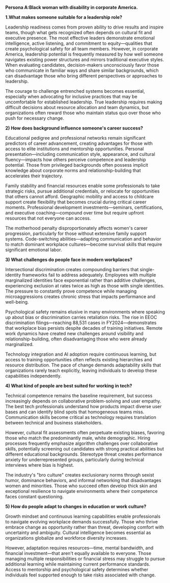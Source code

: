 **Persona A:Black woman with disability in corporate America.**



**1.What makes someone suitable for a leadership role?**

Leadership readiness comes from proven ability to drive results and inspire teams, though what gets recognized often depends on cultural fit and executive presence. The most effective leaders demonstrate emotional intelligence, active listening, and commitment to equity—qualities that create psychological safety for all team members. However, in corporate America, leadership potential is frequently measured by how well someone navigates existing power structures and mirrors traditional executive styles. When evaluating candidates, decision-makers unconsciously favor those who communicate in familiar ways and share similar backgrounds, which can disadvantage those who bring different perspectives or approaches to leadership.



The courage to challenge entrenched systems becomes essential, especially when advocating for inclusive practices that may be uncomfortable for established leadership. True leadership requires making difficult decisions about resource allocation and team dynamics, but organizations often reward those who maintain status quo over those who push for necessary change.



**2) How does background influence someone's career success?**



Educational pedigree and professional networks remain significant predictors of career advancement, creating advantages for those with access to elite institutions and mentorship opportunities. Personal presentation—including communication style, appearance, and cultural fluency—impacts how others perceive competence and leadership potential. Those from privileged backgrounds often possess implicit knowledge about corporate norms and relationship-building that accelerates their trajectory.



Family stability and financial resources enable some professionals to take strategic risks, pursue additional credentials, or relocate for opportunities that others cannot afford. Geographic mobility and access to childcare support create flexibility that becomes crucial during critical career moments. Professional development investments—seminars, certifications, and executive coaching—compound over time but require upfront resources that not everyone can access.



The motherhood penalty disproportionately affects women's career progression, particularly for those without extensive family support systems. Code-switching abilities—adapting communication and behavior to match dominant workplace cultures—become survival skills that require significant emotional labor.



**3) What challenges do people face in modern workplaces?**



Intersectional discrimination creates compounding barriers that single-identity frameworks fail to address adequately. Employees with multiple marginalized identities face exponential rather than additive challenges, experiencing exclusion at rates twice as high as those with single identities. The pressure to constantly prove competence while managing microaggressions creates chronic stress that impacts performance and well-being.



Psychological safety remains elusive in many environments where speaking up about bias or discrimination carries retaliation risks. The rise in EEOC discrimination filings—reaching 88,531 cases in FY2024—demonstrates that workplace bias persists despite decades of training initiatives. Remote work dynamics have created new challenges around visibility and relationship-building, often disadvantaging those who were already marginalized.



Technology integration and AI adoption require continuous learning, but access to training opportunities often reflects existing hierarchies and resource distribution. The pace of change demands adaptability skills that organizations rarely teach explicitly, leaving individuals to develop these capabilities independently.



**4) What kind of people are best suited for working in tech?**



Technical competence remains the baseline requirement, but success increasingly depends on collaborative problem-solving and user empathy. The best tech professionals understand how products impact diverse user bases and can identify blind spots that homogeneous teams miss. Communication skills become critical as technology requires translation between technical and business stakeholders.



However, cultural fit assessments often perpetuate existing biases, favoring those who match the predominantly male, white demographic. Hiring processes frequently emphasize algorithm challenges over collaborative skills, potentially screening out candidates with strong practical abilities but different educational backgrounds. Stereotype threat creates performance anxiety for underrepresented groups, particularly during technical interviews where bias is highest.



The industry's "bro culture" creates exclusionary norms through sexist humor, dominance behaviors, and informal networking that disadvantages women and minorities. Those who succeed often develop thick skin and exceptional resilience to navigate environments where their competence faces constant questioning.



**5) How do people adapt to changes in education or work culture?**

Growth mindset and continuous learning capabilities enable professionals to navigate evolving workplace demands successfully. Those who thrive embrace change as opportunity rather than threat, developing comfort with uncertainty and ambiguity. Cultural intelligence becomes essential as organizations globalize and workforce diversity increases.



However, adaptation requires resources—time, mental bandwidth, and financial investment—that aren't equally available to everyone. Those managing multiple responsibilities or financial stress may struggle to pursue additional learning while maintaining current performance standards. Access to mentorship and psychological safety determines whether individuals feel supported enough to take risks associated with change.




